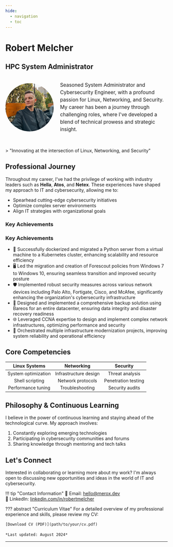 ```yaml
---
hide:
  - navigation
  - toc
---
```


# Robert Melcher
## HPC System Administrator 

<div style="display: flex; align-items: center; margin-bottom: 30px;">
    <img src="/images/robertmelcher.jpg" alt="Robert Melcher" style="border-radius: 50%; width: 150px; height: 150px; margin-right: 20px;">
    <p style="font-size: 1.1em; line-height: 1.5;">
Seasoned System Administrator and Cybersecurity Engineer, with a profound passion for Linux, Networking, and Security. My career has been a journey through challenging roles, where I've developed a blend of technical prowess and strategic insight.
    </p>
</div>
> "Innovating at the intersection of Linux, Networking, and Security"


## Professional Journey

Throughout my career, I've had the privilege of working with industry leaders such as **Hella**, **Atos**, and **Netex**. These experiences have shaped my approach to IT and cybersecurity, allowing me to:

- Spearhead cutting-edge cybersecurity initiatives
- Optimize complex server environments
- Align IT strategies with organizational goals

### Key Achievements
### Key Achievements

* 🐳 Successfully dockerized and migrated a Python server from a virtual machine to a Kubernetes cluster, enhancing scalability and resource efficiency
* 🖥️ Led the migration and creation of Forescout policies from Windows 7 to Windows 10, ensuring seamless transition and improved security posture
* 🛡️ Implemented robust security measures across various network devices including Palo Alto, Fortigate, Cisco, and McAfee, significantly enhancing the organization's cybersecurity infrastructure
* 💾 Designed and implemented a comprehensive backup solution using Bareos for an entire datacenter, ensuring data integrity and disaster recovery readiness
* 🌐 Leveraged CCNA expertise to design and implement complex network infrastructures, optimizing performance and security
* 🚀 Orchestrated multiple infrastructure modernization projects, improving system reliability and operational efficiency

## Core Competencies

| Linux Systems | Networking | Security |
|:-------------:|:----------:|:--------:|
| System optimization | Infrastructure design | Threat analysis |
| Shell scripting | Network protocols | Penetration testing |
| Performance tuning | Troubleshooting | Security audits |

## Philosophy & Continuous Learning

I believe in the power of continuous learning and staying ahead of the technological curve. My approach involves:

1. Constantly exploring emerging technologies
2. Participating in cybersecurity communities and forums
3. Sharing knowledge through mentoring and tech talks

## Let's Connect

Interested in collaborating or learning more about my work? I'm always open to discussing new opportunities and ideas in the world of IT and cybersecurity.

!!! tip "Contact Information"
    📧 Email: hello@merox.dev<br>
    🔗 LinkedIn: [linkedin.com/in/robertmelcher](https://linkedin.com/in/robertmelcher)<br>

??? abstract "Curriculum Vitae"
    For a detailed overview of my professional experience and skills, please review my CV:
    
    [Download CV (PDF)](path/to/your/cv.pdf)
    
    *Last updated: August 2024*

---